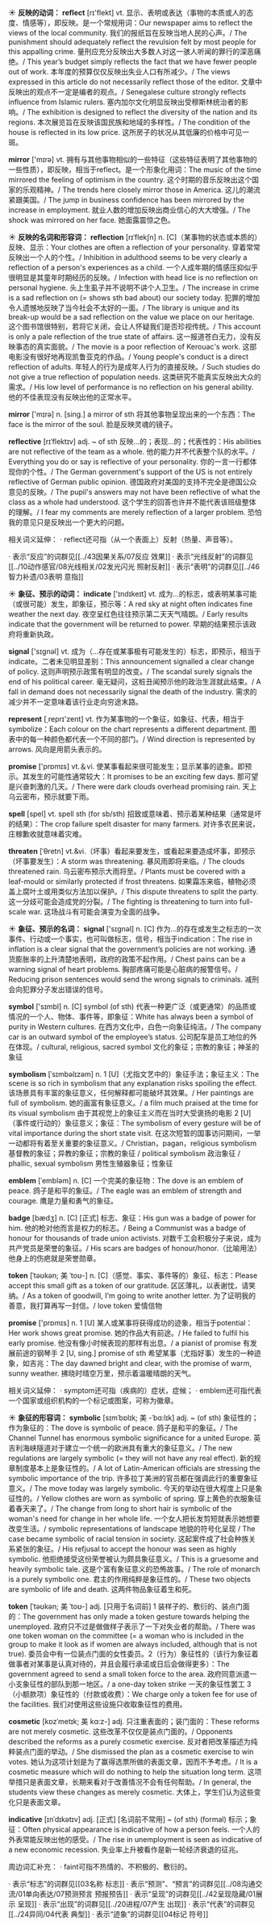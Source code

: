 ☀ <span class="category">**反映的动词：**</span>
<span class="vocabulary">**reflect**</span> [rɪ'flekt] 
<span class="definition">vt. 显示、表明或表达（事物的本质或人的态度、情感等），即反映。是一个常规用词：</span>Our newspaper aims to reflect the views of the local community. 我们的报纸旨在反映当地人民的心声。/ The punishment should adequately reflect the revulsion felt by most people for this appalling crime. 量刑应充分反映出大多数人对这一骇人听闻的罪行的深恶痛绝。/ This year’s budget simply reflects the fact that we have fewer people out of work. 本年度的预算仅仅反映出失业人口有所减少。/ The views expressed in this article do not necessarily reflect those of the editor. 文章中反映出的观点不一定是编者的观点。/ Senegalese culture strongly reflects influence from Islamic rulers. 塞内加尔文化明显反映出受穆斯林统治者的影响。/ The exhibition is designed to reflect the diversity of the nation and its regions. 本次展览旨在反映该国民族和地域的多样性。/ The condition of the house is reflected in its low price. 这所房子的状况从其低廉的价格中可见一斑。

<span class="vocabulary">**mirror**</span> ['mɪrə] 
<span class="definition">vt. 拥有与其他事物相似的一些特征（这些特征表明了其他事物的一些性质），即反映，相当于reflect。是一个形象化用词：</span>The music of the time mirrored the feeling of optimism in the country. 这个时期的音乐反映出这个国家的乐观精神。/ The trends here closely mirror those in America. 这儿的潮流紧跟美国。/ The jump in business confidence has been mirrored by the increase in employment. 就业人数的增加反映出商业信心的大大增强。/ The shock was mirrored on her face. 她面露震惊之色。

☀ <span class="category">**反映的名词和形容词：**</span>
<span class="vocabulary">**reflection**</span> [rɪˈflekʃn]
<span class="definition">n. [C]（某事物的状态或本质的）反映、显示：</span>Your clothes are often a reflection of your personality. 穿着常常反映出一个人的个性。/ Inhibition in adulthood seems to be very clearly a reflection of a person's experiences as a child. 一个人成年期的情感压抑似乎很明显是其童年时期经历的反映。/ Infection with head lice is no reflection on personal hygiene. 头上生虱子并不说明不讲个人卫生。/ The increase in crime is a sad reflection on (= shows sth bad about) our society today. 犯罪的增加令人遗憾地反映了当今社会不太好的一面。/ The library is unique and its break-up would be a sad reflection on the value we place on our heritage. 这个图书馆很特别，若将它关闭，会让人怀疑我们是否珍视传统。/ This account is only a pale reflection of the true state of affairs. 这一报道苍白无力，没有反映事态的真实面貌。/ The movie is a poor reflection of Kerouac's work. 这部电影没有很好地再现凯鲁亚克的作品。/ Young people's conduct is a direct reflection of adults. 年轻人的行为是成年人行为的直接反映。/ Such studies do not give a true reflection of population needs. 这类研究不能真实反映出大众的需求。/ His low level of performance is no reflection on his general ability. 他的不佳表现没有反映出他的正常水平。

<span class="vocabulary">**mirror**</span> ['mɪrə] 
<span class="definition">n. [sing.] a mirror of sth 将其他事物呈现出来的一个东西：</span>The face is the mirror of the soul. 脸是反映灵魂的镜子。
           
<span class="vocabulary">**reflective**</span> [rɪˈflektɪv]
<span class="definition">adj. ~ of sth 反映…的；表现…的；代表性的：</span>His abilities are not reflective of the team as a whole. 他的能力并不代表整个队的水平。/ Everything you do or say is reflective of your personality. 你的一言一行都体现你的个性。/ The German government's support of the US is not entirely reflective of German public opinion. 德国政府对美国的支持不完全是德国公众意见的反映。/ The pupil's answers may not have been reflective of what the class as a whole had understood. 这个学生的回答也许并不能代表该班级整体的理解。/ I fear my comments are merely reflection of a larger problem. 恐怕我的意见只是反映出一个更大的问题。

相关词义延伸：
· reflect还可指（从一个表面上）反射（热量、声音等）。

· 表示“反应”的词群见[[../43因果关系/07反应 效果]]
· 表示“光线反射”的词群见[[../10动作感官/08光线相关/02发光闪光 照射反射]]
· 表示“表明”的词群见[[../46智力补遗/03表明 意指]]

☀ <span class="category">**象征、预示的动词：**</span>
<span class="vocabulary">**indicate**</span> ['ɪndɪkeɪt] 
<span class="definition">vt. 成为…的标志，或表明某事可能（或很可能）发生，即象征，预示等：</span>A red sky at night often indicates fine weather the next day. 夜空呈红色往往预示第二天天气晴朗。/ Early results indicate that the government will be returned to power. 早期的结果预示该政府将重新执政。

<span class="vocabulary">**signal**</span> ['sɪɡnəl] 
<span class="definition">vt. 成为（…存在或某事极有可能发生的）标志，即预示，相当于indicate。二者未见明显差别：</span>This announcement signalled a clear change of policy. 这则声明预示政策有明显的改变。/ The scandal surely signals the end of his political career. 毫无疑问，这桩丑闻预示他的政治生涯就此结束。/ A fall in demand does not necessarily signal the death of the industry. 需求的减少并不一定意味着该行业走向穷途末路。

<span class="vocabulary">**represent**</span> [͵reprɪ'zent] 
<span class="definition">vt. 作为某事物的一个象征，如象征、代表，相当于symbolize：</span>Each colour on the chart represents a different department. 图表中的每一种颜色都代表一个不同的部门。/ Wind direction is represented by arrows. 风向是用箭头表示的。

<span class="vocabulary">**promise**</span> ['prɒmɪs] 
<span class="definition">vt.＆vi. 使某事看起来很可能发生；显示某事的迹象。即预示。其发生的可能性通常较大：</span>It promises to be an exciting few days. 那可望是兴奋刺激的几天。/ There were dark clouds overhead promising rain. 天上乌云密布，预示就要下雨。

<span class="vocabulary">**spell**</span> [spel] 
<span class="definition">vt. spell sth (for sb/sth) 招致或意味着、预示着某种结果（通常是坏的结果）：</span>The crop failure spelt disaster for many farmers. 对许多农民来说，庄稼歉收就意味着灾难。
           
<span class="vocabulary">**threaten**</span> [ˈθretn]
<span class="definition">vt.&vi.（坏事）看起来要发生，或看起来要造成坏事，即预示（坏事要发生）：</span>A storm was threatening. 暴风雨即将来临。/ The clouds threatened rain. 乌云密布预示大雨将至。/ Plants must be covered with a leaf-mould or similarly protected if frost threatens. 如果霜冻来临，植物必须盖上腐叶土或用类似方法加以保护。/ This dispute threatens to split the party. 这一分歧可能会造成党的分裂。/ The fighting is threatening to turn into full-scale war. 这场战斗有可能会演变为全面的战争。

☀ <span class="category">**象征、预示的名词：**</span>
<span class="vocabulary">**signal**</span> ['sɪɡnəl] 
<span class="definition">n. [C] 作为…的存在或发生之标志的一次事件、行动或一个事实，也可叫做标志，信号，相当于indication：</span>The rise in inflation is a clear signal that the government’s policies are not working. 通货膨胀率的上升清楚地表明，政府的政策不起作用。/ Chest pains can be a warning signal of heart problems. 胸部疼痛可能是心脏病的报警信号。/ Reducing prison sentences would send the wrong signals to criminals. 减刑会向犯罪分子发出错误的信号。

<span class="vocabulary">**symbol**</span> ['sɪmbl] 
<span class="definition">n. [C] symbol (of sth) 代表一种更广泛（或更通常）的品质或情况的一个人、物体、事件等，即象征：</span>White has always been a symbol of purity in Western cultures. 在西方文化中，白色一向象征纯洁。/ The company car is an outward symbol of the employee’s status. 公司配车是员工地位的外在体现。/ cultural, religious, sacred symbol 文化的象征；宗教的象征；神圣的象征
           
<span class="vocabulary">**symbolism**</span> [ˈsɪmbəlɪzəm]
<span class="definition">n. 1 [U]（尤指文艺中的）象征手法；象征主义：</span>The scene is so rich in symbolism that any explanation risks spoiling the effect. 该场景具有丰富的象征意义，任何解释都可能破坏其效果。/ Her paintings are full of symbolism. 她的画富有象征意义。/ a film much praised at the time for its visual symbolism 由于其视觉上的象征主义而在当时大受褒扬的电影 <span class="definition">2 [U]（事件或行动的）象征意义；象征：</span>The symbolism of every gesture will be of vital importance during the short state visit. 在这次短暂的国事访问期间，一举一动都将有着至关重要的象征意义。/ Christian，pagan，religious symbolism 基督教的象征；异教的象征；宗教的象征 / political symbolism 政治象征 / phallic, sexual symbolism 男性生殖器象征；性象征

<span class="vocabulary">**emblem**</span> [ˈembləm]
<span class="definition">n. [C] 一个完美的象征物：</span>The dove is an emblem of peace. 鸽子是和平的象征。/ The eagle was an emblem of strength and courage. 鹰是力量和勇气的象征。
            
<span class="vocabulary">**badge**</span> [bædʒ]
<span class="definition">n. [C] [正式] 标志、象征：</span>His gun was a badge of power for him. 他的枪对他而言是权力的标志。/ Being a Communist was a badge of honour for thousands of trade union activists. 对数千工会积极分子来说，成为共产党员是荣誉的象征。/ His scars are badges of honour/honor.（比喻用法）他身上的伤疤就是荣誉勋章。

<span class="vocabulary">**token**</span> [ˈtəʊkən; 美 ˈtoʊ-]
<span class="definition">n. [C]（感觉、事实、事件等的）象征、标志：</span>Please accept this small gift as a token of our gratitude. 区区薄礼，以表谢忱，请笑纳。/ As a token of goodwill, I'm going to write another letter. 为了证明我的善意，我打算再写一封信。/ love token 爱情信物

<span class="vocabulary">**promise**</span> ['prɒmɪs] 
<span class="definition">n. 1 [U] 某人或某事将获得成功的迹象，相当于potential：</span>Her work shows great promise. 她的作品大有前途。/ He failed to fulfil his early promise. 他没有像小时候表现的那样有出息。/ a pianist of promise 有发展前途的钢琴手 <span class="definition">2 [U, sing.] promise of sth 希望某事（尤指好事）发生的一种迹象，如吉兆：</span>The day dawned bright and clear, with the promise of warm, sunny weather. 拂晓时晴空万里，预示着温暖晴朗的天气。

相关词义延伸：
· symptom还可指（疾病的）症状，症候；
· emblem还可指代表一个国家或组织机构的一个标记或图案，可称为徽章。

☀ <span class="category">**象征的形容词：**</span>
<span class="vocabulary">**symbolic**</span> [sɪmˈbɒlɪk; 美 -ˈbɑ:lɪk]
<span class="definition">adj. ~ (of sth) 象征性的；作为象征的：</span>The dove is symbolic of peace. 鸽子是和平的象征。/ The Channel Tunnel has enormous symbolic significance for a united Europe. 英吉利海峡隧道对于建立一个统一的欧洲具有重大的象征意义。/ The new regulations are largely symbolic (= they will not have any real effect). 新的规章制度基本上是象征性的。/ A lot of Latin-American officials are stressing the symbolic importance of the trip. 许多拉丁美洲的官员都在强调此行的重要象征意义。/ The move today was largely symbolic. 今天的举动在很大程度上只是象征性的。/ Yellow clothes are worn as symbolic of spring. 穿上黄色的衣服象征着春天来了。/ The change from long to short hair is symbolic of the woman's need for change in her whole life. 一个女人把长发剪短就表示她想要改变生活。/ symbolic representations of landscape 地貌的符号化呈现 / The case became symbolic of racial tension in society. 这起案件成了社会种族关系紧张的象征。/ His refjusal to accept the honour was seen as highly symbolic. 他拒绝接受这份荣誉被认为颇具象征意义。/ This is a gruesome and heavily symbolic tale. 这是个富有象征意义的恐怖故事。/ The role of monarch is a purely symbolic one. 君主的作用纯粹是象征性的。/ These two objects are symbolic of life and death. 这两件物品象征着生和死。

<span class="vocabulary">**token**</span> [ˈtəʊkən; 美 ˈtoʊ-]
<span class="definition">adj. [只用于名词前] 1 装样子的、敷衍的、装点门面的：</span>The government has only made a token gesture towards helping the unemployed. 政府只不过是做做样子表示了一下对失业者的帮助。/ There was one token woman on the committee (= a woman who is included in the group to make it look as if women are always included, although that is not true). 委员会中有一位装点门面的女性委员。<span class="definition">2（行为）象征性的（该行为象征着做事者对某事是认真对待的，并且会履行承诺或日后会做得更多）：</span>The government agreed to send a small token force to the area. 政府同意派遣一小支象征性的部队到那一地区。/ a one-day token strike 一天的象征性罢工 <span class="definition">3（小额款项）象征性的（付款或收费）：</span>We charge only a token fee for use of the facilities. 我们对使用这些设施只收取象征性的费用。
                      
<span class="vocabulary">**cosmetic**</span> [kɒzˈmetɪk; 美 kɑ:z-]
<span class="definition">adj. 只注重表面的；装门面的：</span>These reforms are not merely cosmetic. 这些改革不仅仅是装点门面的。/ Opponents described the reforms as a purely cosmetic exercise. 反对者把改革描述为纯粹装点门面的举动。/ She dismissed the plan as a cosmetic exercise to win votes. 她认为这项计划是为了赢得选票所做的表面文章，因而不予考虑。/ It is a cosmetic measure which will do nothing to help the situation long term. 这项举措只是表面文章，长期来看对于改善情况不会有任何帮助。/ In general, the students view these changes as merely cosmetic. 大体上，学生们认为这些变化只是表面文章。

<span class="vocabulary">**indicative**</span> [ɪnˈdɪkətɪv]
<span class="definition">adj. [正式] [名词前不常用] ~ (of sth) (formal) 标示；象征：</span>Often physical appearance is indicative of how a person feels. 一个人的外表常能反映出他的感受。/ The rise in unemployment is seen as indicative of a new economic recession. 失业率上升被看作是新一轮经济衰退的征兆。

周边词汇补充：
· faint可指不热情的、不积极的、敷衍的。

· 表示“标志”的词群见[[03名称 标志]]
· 表示“预测”、“预言”的词群见[[../08沟通交流/01单向表达/07预测预言 预报预告]]
· 表示“呈现”的词群见[[../42呈现隐藏/01展示 呈现]]
· 表示“出现”的词群见[[../20进程/07产生 出现]]
· 表示“代表”的词群见[[../24异同/04代表 典型]]
· 表示“迹象”的词群见[[04标记 符号]]
